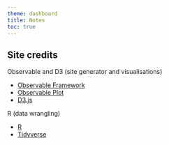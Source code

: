 ```yaml
---
theme: dashboard
title: Notes
toc: true
---
```




Site credits
----------

Observable and D3 (site generator and visualisations)

- [Observable Framework](https://observablehq.com/framework/what-is-framework)
- [Observable Plot](https://observablehq.com/plot/getting-started)
- [D3.js](https://d3js.org/getting-started)

R (data wrangling)

- [R](https://cran.r-project.org/)
- [Tidyverse](https://www.tidyverse.org/)


